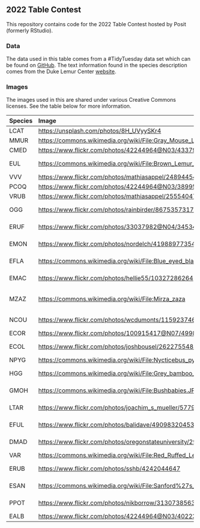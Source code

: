 ## 2022 Table Contest

This repository contains code for the 2022 Table Contest hosted by Posit
(formerly RStudio).

### Data

The data used in this table comes from a \#TidyTuesday data set which
can be found on
[GitHub](https://github.com/rfordatascience/tidytuesday/blob/master/data/2021/2021-08-24/readme.md).
The text information found in the species description comes from the
Duke Lemur Center
[website](https://lemur.duke.edu/discover/meet-the-lemurs/aye-aye/).

### Images

The images used in this are shared under various Creative Commons
licenses. See the table below for more information.

<table>
<colgroup>
<col style="width: 4%" />
<col style="width: 48%" />
<col style="width: 8%" />
<col style="width: 39%" />
</colgroup>
<thead>
<tr class="header">
<th style="text-align: left;">Species</th>
<th style="text-align: left;">Image</th>
<th style="text-align: left;">Licence</th>
<th style="text-align: left;">Licence Link</th>
</tr>
</thead>
<tbody>
<tr class="odd">
<td style="text-align: left;">LCAT</td>
<td style="text-align: left;"><a
href="https://unsplash.com/photos/8H_UVyySKr4"
class="uri">https://unsplash.com/photos/8H_UVyySKr4</a></td>
<td style="text-align: left;">Unsplash</td>
<td style="text-align: left;"><a href="https://unsplash.com/license"
class="uri">https://unsplash.com/license</a></td>
</tr>
<tr class="even">
<td style="text-align: left;">MMUR</td>
<td style="text-align: left;"><a
href="https://commons.wikimedia.org/wiki/File:Gray_Mouse_Lemur_1_edit.JPG"
class="uri">https://commons.wikimedia.org/wiki/File:Gray_Mouse_Lemur_1_edit.JPG</a></td>
<td style="text-align: left;">CC BY 3.0</td>
<td style="text-align: left;"><a
href="https://creativecommons.org/licenses/by/3.0/"
class="uri">https://creativecommons.org/licenses/by/3.0/</a></td>
</tr>
<tr class="odd">
<td style="text-align: left;">CMED</td>
<td style="text-align: left;"><a
href="https://www.flickr.com/photos/42244964@N03/4337920875"
class="uri">https://www.flickr.com/photos/42244964@N03/4337920875</a></td>
<td style="text-align: left;">CC BY 2.0</td>
<td style="text-align: left;"><a
href="https://creativecommons.org/licenses/by/2.0/"
class="uri">https://creativecommons.org/licenses/by/2.0/</a></td>
</tr>
<tr class="even">
<td style="text-align: left;">EUL</td>
<td style="text-align: left;"><a
href="https://commons.wikimedia.org/wiki/File:Brown_Lemur_in_Berenty.jpg"
class="uri">https://commons.wikimedia.org/wiki/File:Brown_Lemur_in_Berenty.jpg</a></td>
<td style="text-align: left;">CC BY-SA 2.0</td>
<td style="text-align: left;"><a
href="https://creativecommons.org/licenses/by-sa/2.0/"
class="uri">https://creativecommons.org/licenses/by-sa/2.0/</a></td>
</tr>
<tr class="odd">
<td style="text-align: left;">VVV</td>
<td style="text-align: left;"><a
href="https://www.flickr.com/photos/mathiasappel/24894454540"
class="uri">https://www.flickr.com/photos/mathiasappel/24894454540</a></td>
<td style="text-align: left;">CC0 1.0</td>
<td style="text-align: left;"><a
href="https://creativecommons.org/publicdomain/zero/1.0/"
class="uri">https://creativecommons.org/publicdomain/zero/1.0/</a></td>
</tr>
<tr class="even">
<td style="text-align: left;">PCOQ</td>
<td style="text-align: left;"><a
href="https://www.flickr.com/photos/42244964@N03/3899501365"
class="uri">https://www.flickr.com/photos/42244964@N03/3899501365</a></td>
<td style="text-align: left;">CC BY 2.0</td>
<td style="text-align: left;"><a
href="https://creativecommons.org/licenses/by/2.0/"
class="uri">https://creativecommons.org/licenses/by/2.0/</a></td>
</tr>
<tr class="odd">
<td style="text-align: left;">VRUB</td>
<td style="text-align: left;"><a
href="https://www.flickr.com/photos/mathiasappel/25554047270"
class="uri">https://www.flickr.com/photos/mathiasappel/25554047270</a></td>
<td style="text-align: left;">CC0 1.0</td>
<td style="text-align: left;"><a
href="https://creativecommons.org/publicdomain/zero/1.0/"
class="uri">https://creativecommons.org/publicdomain/zero/1.0/</a></td>
</tr>
<tr class="even">
<td style="text-align: left;">OGG</td>
<td style="text-align: left;"><a
href="https://www.flickr.com/photos/rainbirder/8675357317"
class="uri">https://www.flickr.com/photos/rainbirder/8675357317</a></td>
<td style="text-align: left;">CC BY-NC-SA 2.0</td>
<td style="text-align: left;"><a
href="https://creativecommons.org/licenses/by-nc-sa/2.0/"
class="uri">https://creativecommons.org/licenses/by-nc-sa/2.0/</a></td>
</tr>
<tr class="odd">
<td style="text-align: left;">ERUF</td>
<td style="text-align: left;"><a
href="https://www.flickr.com/photos/33037982@N04/3453467598"
class="uri">https://www.flickr.com/photos/33037982@N04/3453467598</a></td>
<td style="text-align: left;">CC BY-NC-SA 2.0</td>
<td style="text-align: left;"><a
href="https://creativecommons.org/licenses/by-nc-sa/2.0/"
class="uri">https://creativecommons.org/licenses/by-nc-sa/2.0/</a></td>
</tr>
<tr class="even">
<td style="text-align: left;">EMON</td>
<td style="text-align: left;"><a
href="https://www.flickr.com/photos/nordelch/41988977354"
class="uri">https://www.flickr.com/photos/nordelch/41988977354</a></td>
<td style="text-align: left;">CC BY-NC-SA 2.0</td>
<td style="text-align: left;"><a
href="https://creativecommons.org/licenses/by-nc-sa/2.0/"
class="uri">https://creativecommons.org/licenses/by-nc-sa/2.0/</a></td>
</tr>
<tr class="odd">
<td style="text-align: left;">EFLA</td>
<td style="text-align: left;"><a
href="https://commons.wikimedia.org/wiki/File:Blue_eyed_black_lemur_by_Bruce_McAdam.jpg"
class="uri">https://commons.wikimedia.org/wiki/File:Blue_eyed_black_lemur_by_Bruce_McAdam.jpg</a></td>
<td style="text-align: left;">CC BY-NC-SA 2.0</td>
<td style="text-align: left;"><a
href="https://creativecommons.org/licenses/by-nc-sa/2.0/"
class="uri">https://creativecommons.org/licenses/by-nc-sa/2.0/</a></td>
</tr>
<tr class="even">
<td style="text-align: left;">EMAC</td>
<td style="text-align: left;"><a
href="https://www.flickr.com/photos/hellie55/10327286264"
class="uri">https://www.flickr.com/photos/hellie55/10327286264</a></td>
<td style="text-align: left;">CC BY-NC 2.0</td>
<td style="text-align: left;"><a
href="https://creativecommons.org/licenses/by-nc/2.0/"
class="uri">https://creativecommons.org/licenses/by-nc/2.0/</a></td>
</tr>
<tr class="odd">
<td style="text-align: left;">MZAZ</td>
<td style="text-align: left;"><a
href="https://commons.wikimedia.org/wiki/File:Mirza_zaza"
class="uri">https://commons.wikimedia.org/wiki/File:Mirza_zaza</a></td>
<td style="text-align: left;">_Madagascar</td>
<td style="text-align: left;">_April_2006.jpg,CC BY-SA 4.0,<a
href="https://creativecommons.org/licenses/by-sa/4.0/"
class="uri">https://creativecommons.org/licenses/by-sa/4.0/</a></td>
</tr>
<tr class="even">
<td style="text-align: left;">NCOU</td>
<td style="text-align: left;"><a
href="https://www.flickr.com/photos/wcdumonts/11592374646"
class="uri">https://www.flickr.com/photos/wcdumonts/11592374646</a></td>
<td style="text-align: left;">CC BY-NC 2.0</td>
<td style="text-align: left;"><a
href="https://creativecommons.org/licenses/by-nc/2.0/"
class="uri">https://creativecommons.org/licenses/by-nc/2.0/</a></td>
</tr>
<tr class="odd">
<td style="text-align: left;">ECOR</td>
<td style="text-align: left;"><a
href="https://www.flickr.com/photos/100915417@N07/49980423992"
class="uri">https://www.flickr.com/photos/100915417@N07/49980423992</a></td>
<td style="text-align: left;">CC BY 2.0</td>
<td style="text-align: left;"><a
href="https://creativecommons.org/licenses/by/2.0/"
class="uri">https://creativecommons.org/licenses/by/2.0/</a></td>
</tr>
<tr class="even">
<td style="text-align: left;">ECOL</td>
<td style="text-align: left;"><a
href="https://www.flickr.com/photos/joshbousel/2622755480"
class="uri">https://www.flickr.com/photos/joshbousel/2622755480</a></td>
<td style="text-align: left;">CC BY-NC-SA 2.0</td>
<td style="text-align: left;"><a
href="https://creativecommons.org/licenses/by-nc-sa/2.0/"
class="uri">https://creativecommons.org/licenses/by-nc-sa/2.0/</a></td>
</tr>
<tr class="odd">
<td style="text-align: left;">NPYG</td>
<td style="text-align: left;"><a
href="https://commons.wikimedia.org/wiki/File:Nycticebus_pygmaeus_002.jpg"
class="uri">https://commons.wikimedia.org/wiki/File:Nycticebus_pygmaeus_002.jpg</a></td>
<td style="text-align: left;">CC BY 3.0</td>
<td style="text-align: left;"><a
href="https://creativecommons.org/licenses/by/3.0/"
class="uri">https://creativecommons.org/licenses/by/3.0/</a></td>
</tr>
<tr class="even">
<td style="text-align: left;">HGG</td>
<td style="text-align: left;"><a
href="https://commons.wikimedia.org/wiki/File:Grey_bamboo_lemur_(Hapalemur_griseus_griseus)_head.jpg"
class="uri">https://commons.wikimedia.org/wiki/File:Grey_bamboo_lemur_(Hapalemur_griseus_griseus)_head.jpg</a></td>
<td style="text-align: left;">CC BY-SA 4.0</td>
<td style="text-align: left;"><a
href="https://creativecommons.org/licenses/by-sa/4.0/"
class="uri">https://creativecommons.org/licenses/by-sa/4.0/</a></td>
</tr>
<tr class="odd">
<td style="text-align: left;">GMOH</td>
<td style="text-align: left;"><a
href="https://commons.wikimedia.org/wiki/File:Bushbabies.JPG"
class="uri">https://commons.wikimedia.org/wiki/File:Bushbabies.JPG</a></td>
<td style="text-align: left;">CC BY-SA 3.0</td>
<td style="text-align: left;"><a
href="https://creativecommons.org/licenses/by-sa/3.0/"
class="uri">https://creativecommons.org/licenses/by-sa/3.0/</a></td>
</tr>
<tr class="even">
<td style="text-align: left;">LTAR</td>
<td style="text-align: left;"><a
href="https://www.flickr.com/photos/joachim_s_mueller/5779415625"
class="uri">https://www.flickr.com/photos/joachim_s_mueller/5779415625</a></td>
<td style="text-align: left;">CC BY-NC-SA 2.0</td>
<td style="text-align: left;"><a
href="https://creativecommons.org/licenses/by-nc-sa/2.0/"
class="uri">https://creativecommons.org/licenses/by-nc-sa/2.0/</a></td>
</tr>
<tr class="odd">
<td style="text-align: left;">EFUL</td>
<td style="text-align: left;"><a
href="https://www.flickr.com/photos/balidave/49098320453/"
class="uri">https://www.flickr.com/photos/balidave/49098320453/</a></td>
<td style="text-align: left;">CC BY-NC-SA 2.0</td>
<td style="text-align: left;"><a
href="https://creativecommons.org/licenses/by-nc-sa/2.0/"
class="uri">https://creativecommons.org/licenses/by-nc-sa/2.0/</a></td>
</tr>
<tr class="even">
<td style="text-align: left;">DMAD</td>
<td style="text-align: left;"><a
href="https://www.flickr.com/photos/oregonstateuniversity/29256433783"
class="uri">https://www.flickr.com/photos/oregonstateuniversity/29256433783</a></td>
<td style="text-align: left;">CC BY-SA 2.0</td>
<td style="text-align: left;"><a
href="https://creativecommons.org/licenses/by-sa/2.0/"
class="uri">https://creativecommons.org/licenses/by-sa/2.0/</a></td>
</tr>
<tr class="odd">
<td style="text-align: left;">VAR</td>
<td style="text-align: left;"><a
href="https://commons.wikimedia.org/wiki/File:Red_Ruffed_Lemur_Black_and_white_Ruffed_Lemur.jpg"
class="uri">https://commons.wikimedia.org/wiki/File:Red_Ruffed_Lemur_Black_and_white_Ruffed_Lemur.jpg</a></td>
<td style="text-align: left;">CC BY 2.0</td>
<td style="text-align: left;"><a
href="https://creativecommons.org/licenses/by/2.0/"
class="uri">https://creativecommons.org/licenses/by/2.0/</a></td>
</tr>
<tr class="even">
<td style="text-align: left;">ERUB</td>
<td style="text-align: left;"><a
href="https://www.flickr.com/photos/sshb/4242044647"
class="uri">https://www.flickr.com/photos/sshb/4242044647</a></td>
<td style="text-align: left;">CC BY-NC-SA 2.0</td>
<td style="text-align: left;"><a
href="https://creativecommons.org/licenses/by-nc-sa/2.0/"
class="uri">https://creativecommons.org/licenses/by-nc-sa/2.0/</a></td>
</tr>
<tr class="odd">
<td style="text-align: left;">ESAN</td>
<td style="text-align: left;"><a
href="https://commons.wikimedia.org/wiki/File:Sanford%27s_brown_lemur_(Eulemur_sanfordi)_male.jpg"
class="uri">https://commons.wikimedia.org/wiki/File:Sanford%27s_brown_lemur_(Eulemur_sanfordi)_male.jpg</a></td>
<td style="text-align: left;">CC BY-SA 4.0</td>
<td style="text-align: left;"><a
href="https://creativecommons.org/licenses/by-sa/4.0/"
class="uri">https://creativecommons.org/licenses/by-sa/4.0/</a></td>
</tr>
<tr class="even">
<td style="text-align: left;">PPOT</td>
<td style="text-align: left;"><a
href="https://www.flickr.com/photos/nikborrow/31307385633"
class="uri">https://www.flickr.com/photos/nikborrow/31307385633</a></td>
<td style="text-align: left;">CC BY-NC 2.0</td>
<td style="text-align: left;"><a
href="https://creativecommons.org/licenses/by-nc/2.0/"
class="uri">https://creativecommons.org/licenses/by-nc/2.0/</a></td>
</tr>
<tr class="odd">
<td style="text-align: left;">EALB</td>
<td style="text-align: left;"><a
href="https://www.flickr.com/photos/42244964@N03/4022352291"
class="uri">https://www.flickr.com/photos/42244964@N03/4022352291</a></td>
<td style="text-align: left;">CC BY 2.0</td>
<td style="text-align: left;"><a
href="https://creativecommons.org/licenses/by/2.0/"
class="uri">https://creativecommons.org/licenses/by/2.0/</a></td>
</tr>
</tbody>
</table>
